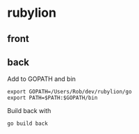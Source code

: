 # rubylion

## front

## back
Add to GOPATH and bin
```
export GOPATH=/Users/Rob/dev/rubylion/go
export PATH=$PATH:$GOPATH/bin
```
Build back with
```
go build back
```
